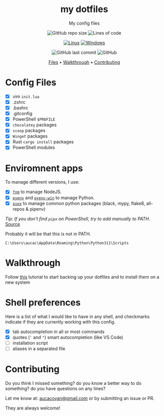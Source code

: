<div align="center">

# my dotfiles

My config files

![GitHub repo size](https://img.shields.io/github/repo-size/AucaCoyan/dotfiles)
![Lines of code](https://img.shields.io/tokei/lines/github/AucaCoyan/dotfiles)

[![Linux](https://svgshare.com/i/Zhy.svg)](https://svgshare.com/i/Zhy.svg)
[![Windows](https://badgen.net/badge/icon/windows?icon=windows&label)](https://badgen.net/badge/icon/windows?icon=windows&label)

![GitHub last commit](https://img.shields.io/github/last-commit/AucaCoyan/dotfiles)
![GitHub](https://img.shields.io/github/license/AucaCoyan/dotfiles)

[Files](#features) •
[Walkthrough](#walkthrough) •
[Contributing](#contributing)

</div>

# Config Files

- [x] vim `init.lua`
- [x] .zshrc
- [x] .bashrc
- [x] .gitconfig
- [x] PowerShell `$PROFILE`
- [x] `chocolatey` packages
- [x] `scoop` packages
- [x] `Winget` packages
- [x] Rust `cargo install` packages
- [x] PowerShell modules

# Enviromnent apps

To manage different versions, I use:

- [x] [`fnm`](https://github.com/Schniz/fnm) to manage NodeJS.
- [x] [`pyenv`](https://github.com/pyenv/pyenv) and [`pyenv-win`](https://github.com/pyenv-win/pyenv-win) to manage Python.
- [x] [`pipx`](https://github.com/pypa/pipx) to manage common python packages (black, mypy, flake8, all-repos & pipenv)

_Tip: If you don't find `pipx` on PowerShell, try to add manually to PATH_. [Source](https://stackoverflow.com/questions/69686581/the-term-pipx-is-not-recognized-as-the-name-of-a-cmdlet)

Probably it will be that this is not in PATH.

```
C:\Users\aucac\AppData\Roaming\Python\Python311\Scripts
```

# Walkthrough

Follow [this](https://www.atlassian.com/git/tutorials/dotfiles) tutorial to start backing up your dotfiles and to install them on a new system

# Shell preferences

Here is a list of what I would like to have in any shell, and checkmarks indicate if they are currently working with this config.

- [x] tab autocompletion in all or most commands
- [x] quotes (`'` and `"`) smart autocompletion (like VS Code)
- [ ] installation script
- [ ] aliases in a separated file

# Contributing

Do you think I missed something? do you know a better way to do something? do you have questions on any lines?

Let me know at: [aucacoyan@gmail.com](mailto:aucacoyan@gmail.com) or by submitting an issue or PR.

They are always welcome!
